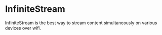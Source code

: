 # InfiniteStream

InfiniteStream is the best way to stream content simultaneously on various devices over wifi.
